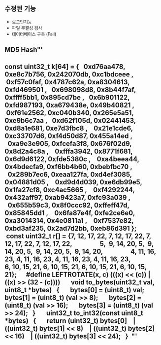 

## 수정된 기능

+ 로그인기능
+ 파일 무결성 검사
+ 데이터베이스 구축 (Fail)


## MD5 Hash"'
const uint32_t k[64] = {   0xd76aa478, 0xe8c7b756, 0x242070db, 0xc1bdceee ,   0xf57c0faf, 0x4787c62a, 0xa8304613, 0xfd469501 ,   0x698098d8, 0x8b44f7af, 0xffff5bb1, 0x895cd7be ,   0x6b901122, 0xfd987193, 0xa679438e, 0x49b40821 ,   0xf61e2562, 0xc040b340, 0x265e5a51, 0xe9b6c7aa ,   0xd62f105d, 0x02441453, 0xd8a1e681, 0xe7d3fbc8 ,    0x21e1cde6, 0xc33707d6, 0xf4d50d87, 0x455a14ed ,    0xa9e3e905, 0xfcefa3f8, 0x676f02d9, 0x8d2a4c8a ,    0xfffa3942, 0x8771f681, 0x6d9d6122, 0xfde5380c ,    0xa4beea44, 0x4bdecfa9, 0xf6bb4b60, 0xbebfbc70 ,    0x289b7ec6, 0xeaa127fa, 0xd4ef3085, 0x04881d05 ,    0xd9d4d039, 0xe6db99e5, 0x1fa27cf8, 0xc4ac5665 ,    0xf4292244, 0x432aff97, 0xab9423a7, 0xfc93a039 ,    0x655b59c3, 0x8f0ccc92, 0xffeff47d, 0x85845dd1 ,    0x6fa87e4f, 0xfe2ce6e0, 0xa3014314, 0x4e0811a1 ,    0xf7537e82, 0xbd3af235, 0x2ad7d2bb, 0xeb86d391 };       const uint32_t r[] = {7, 12, 17, 22, 7, 12, 17, 22, 7, 12, 17, 22, 7, 12, 17, 22,                  5,  9, 14, 20, 5,  9, 14, 20, 5,  9, 14, 20, 5,  9, 14, 20,                  4, 11, 16, 23, 4, 11, 16, 23, 4, 11, 16, 23, 4, 11, 16, 23,                  6, 10, 15, 21, 6, 10, 15, 21, 6, 10, 15, 21, 6, 10, 15, 21};      #define LEFTROTATE(x, c) (((x) << (c)) | ((x) >> (32 - (c))))       void to_bytes(uint32_t val, uint8_t *bytes)   {       bytes[0] = (uint8_t) val;       bytes[1] = (uint8_t) (val >> 8);       bytes[2] = (uint8_t) (val >> 16);       bytes[3] = (uint8_t) (val >> 24);   }       uint32_t to_int32(const uint8_t *bytes)   {       return (uint32_t) bytes[0]    | ((uint32_t) bytes[1] << 8)    | ((uint32_t) bytes[2] << 16)    | ((uint32_t) bytes[3] << 24);   }  
"'
------------
